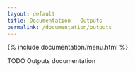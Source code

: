 ```yaml
---
layout: default
title: Documentation - Outputs
permalink: /documentation/outputs
---
```


{% include documentation/menu.html %}

TODO Outputs documentation
